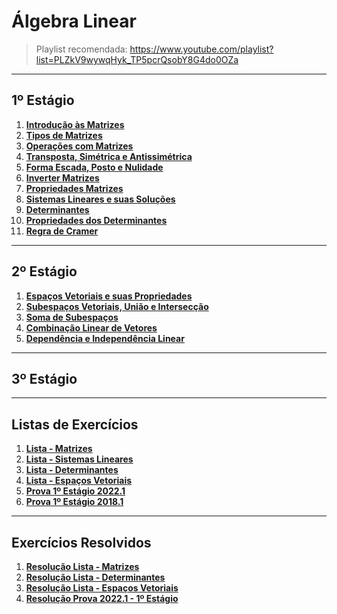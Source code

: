 # Álgebra Linear

> Playlist recomendada: https://www.youtube.com/playlist?list=PLZkV9wywqHyk_TP5pcrQsobY8G4do0OZa

---
## 1º Estágio

1. **[Introdução às Matrizes](teoria/introducaoMatrizes.md)**
2. **[Tipos de Matrizes](teoria/tiposMatrizes.md)**
3. **[Operações com Matrizes](teoria/operacoesMatrizes.md)**
4. **[Transposta, Simétrica e Antissimétrica](teoria/transpostaSimetricaAntissimetrica.md)**
5. **[Forma Escada, Posto e Nulidade](teoria/formaEscadaPostoNulidade.md)**
6. **[Inverter Matrizes](listas/matrizes_inversas.pdf)**
7. **[Propriedades Matrizes](teoria/propriedadesMatrizes.pdf)**
8. **[Sistemas Lineares e suas Soluções](teoria/SistemasLineares.pdf)**
9. **[Determinantes](teoria/Determinantes.pdf)**
10. **[Propriedades dos Determinantes](teoria/PropriedadeDeterminantes.md)**
11. **[Regra de Cramer](teoria/RegradeCramer.pdf)**

---
## 2º Estágio

1. **[Espaços Vetoriais e suas Propriedades](teoria/espacosVetoriais.pdf)**
2. **[Subespaços Vetoriais, União e Intersecção](teoria/Subespaços_Uniao_Interseccao.pdf)**
3. **[Soma de Subespaços](teoria/somaDeSubespaços.pdf)**
4. **[Combinação Linear de Vetores](teoria/CombinacaoLinearVetores.pdf)**
5. **[Dependência e Independência Linear](teoria/DependenciaIndependenciaLinear.pdf)**

---
## 3º Estágio

---
## Listas de Exercícios

1. **[Lista - Matrizes](listas/linear1.pdf)**
2. **[Lista - Sistemas Lineares](listas/linear2.pdf)**
3. **[Lista - Determinantes](listas/linear3.pdf)**
4. **[Lista - Espaços Vetoriais](listas/linear4.pdf)**
5. **[Prova 1º Estágio 2022.1](listas/2022_1Tarde.pdf)**
6. **[Prova 1º Estágio 2018.1](listas/2018_1Tarde.pdf)**

---
## Exercícios Resolvidos

1. **[Resolução Lista - Matrizes](resolucoes/ResolucaoLista01/README.md)**
2. **[Resolução Lista - Determinantes](resolucoes/ResolucaoLista03/README.md)**
3. **[Resolução Lista - Espaços Vetoriais](resolucoes/ResolucaoEspacoVetorial/README.md)** 
4. **[Resolução Prova 2022.1 - 1º Estágio](resolucoes/ResolucaoProva2022_1/README.md)**
